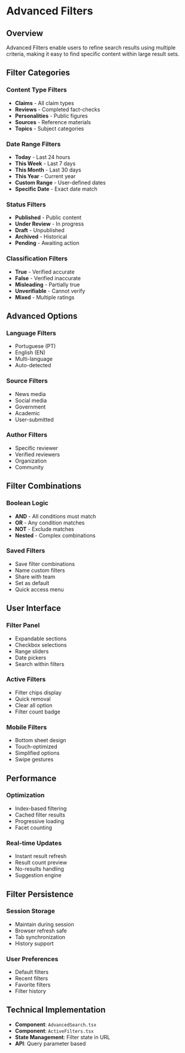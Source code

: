 # Advanced Filters

## Overview
Advanced Filters enable users to refine search results using multiple criteria, making it easy to find specific content within large result sets.

## Filter Categories

### Content Type Filters
- **Claims** - All claim types
- **Reviews** - Completed fact-checks
- **Personalities** - Public figures
- **Sources** - Reference materials
- **Topics** - Subject categories

### Date Range Filters
- **Today** - Last 24 hours
- **This Week** - Last 7 days
- **This Month** - Last 30 days
- **This Year** - Current year
- **Custom Range** - User-defined dates
- **Specific Date** - Exact date match

### Status Filters
- **Published** - Public content
- **Under Review** - In progress
- **Draft** - Unpublished
- **Archived** - Historical
- **Pending** - Awaiting action

### Classification Filters
- **True** - Verified accurate
- **False** - Verified inaccurate
- **Misleading** - Partially true
- **Unverifiable** - Cannot verify
- **Mixed** - Multiple ratings

## Advanced Options

### Language Filters
- Portuguese (PT)
- English (EN)
- Multi-language
- Auto-detected

### Source Filters
- News media
- Social media
- Government
- Academic
- User-submitted

### Author Filters
- Specific reviewer
- Verified reviewers
- Organization
- Community

## Filter Combinations

### Boolean Logic
- **AND** - All conditions must match
- **OR** - Any condition matches
- **NOT** - Exclude matches
- **Nested** - Complex combinations

### Saved Filters
- Save filter combinations
- Name custom filters
- Share with team
- Set as default
- Quick access menu

## User Interface

### Filter Panel
- Expandable sections
- Checkbox selections
- Range sliders
- Date pickers
- Search within filters

### Active Filters
- Filter chips display
- Quick removal
- Clear all option
- Filter count badge

### Mobile Filters
- Bottom sheet design
- Touch-optimized
- Simplified options
- Swipe gestures

## Performance

### Optimization
- Index-based filtering
- Cached filter results
- Progressive loading
- Facet counting

### Real-time Updates
- Instant result refresh
- Result count preview
- No-results handling
- Suggestion engine

## Filter Persistence

### Session Storage
- Maintain during session
- Browser refresh safe
- Tab synchronization
- History support

### User Preferences
- Default filters
- Recent filters
- Favorite filters
- Filter history

## Technical Implementation
- **Component**: `AdvancedSearch.tsx`
- **Component**: `ActiveFilters.tsx`
- **State Management**: Filter state in URL
- **API**: Query parameter based